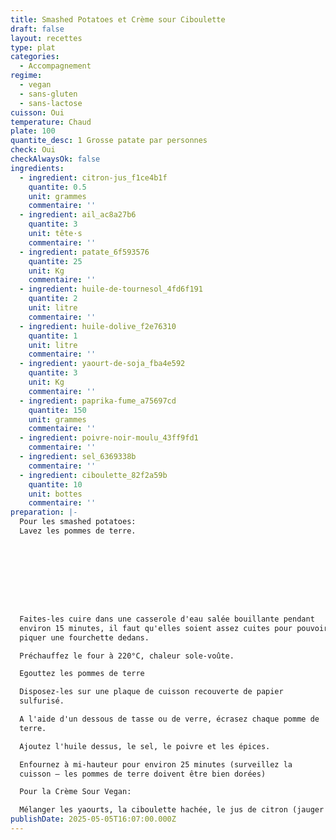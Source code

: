 ```yaml
---
title: Smashed Potatoes et Crème sour Ciboulette
draft: false
layout: recettes
type: plat
categories:
  - Accompagnement
regime:
  - vegan
  - sans-gluten
  - sans-lactose
cuisson: Oui
temperature: Chaud
plate: 100
quantite_desc: 1 Grosse patate par personnes
check: Oui
checkAlwaysOk: false
ingredients:
  - ingredient: citron-jus_f1ce4b1f
    quantite: 0.5
    unit: grammes
    commentaire: ''
  - ingredient: ail_ac8a27b6
    quantite: 3
    unit: tête·s
    commentaire: ''
  - ingredient: patate_6f593576
    quantite: 25
    unit: Kg
    commentaire: ''
  - ingredient: huile-de-tournesol_4fd6f191
    quantite: 2
    unit: litre
    commentaire: ''
  - ingredient: huile-dolive_f2e76310
    quantite: 1
    unit: litre
    commentaire: ''
  - ingredient: yaourt-de-soja_fba4e592
    quantite: 3
    unit: Kg
    commentaire: ''
  - ingredient: paprika-fume_a75697cd
    quantite: 150
    unit: grammes
    commentaire: ''
  - ingredient: poivre-noir-moulu_43ff9fd1
    commentaire: ''
  - ingredient: sel_6369338b
    commentaire: ''
  - ingredient: ciboulette_82f2a59b
    quantite: 10
    unit: bottes
    commentaire: ''
preparation: |-
  Pour les smashed potatoes:
  Lavez les pommes de terre.









  Faites-les cuire dans une casserole d'eau salée bouillante pendant
  environ 15 minutes, il faut qu'elles soient assez cuites pour pouvoir
  piquer une fourchette dedans.

  Préchauffez le four à 220°C, chaleur sole-voûte.

  Egouttez les pommes de terre

  Disposez-les sur une plaque de cuisson recouverte de papier
  sulfurisé.

  A l'aide d'un dessous de tasse ou de verre, écrasez chaque pomme de
  terre.

  Ajoutez l'huile dessus, le sel, le poivre et les épices.

  Enfournez à mi-hauteur pour environ 25 minutes (surveillez la
  cuisson – les pommes de terre doivent être bien dorées)

  Pour la Crème Sour Vegan:

  Mélanger les yaourts, la ciboulette hachée, le jus de citron (jauger au goût le jus de citron est là pour donner un goût "laitier" que le yaourt de soja n'a pas), le sel et le poivre
publishDate: 2025-05-05T16:07:00.000Z
---
```

